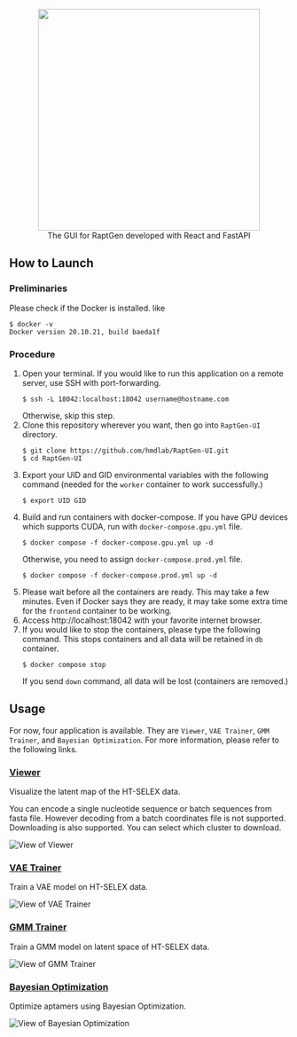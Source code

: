 <p align="center">
   <img src="docs/images/logo.png" width="400"><br>
   The GUI for RaptGen developed with React and FastAPI
</p>

## How to Launch

### Preliminaries

Please check if the Docker is installed. like

```shell
$ docker -v
Docker version 20.10.21, build baeda1f
```

### Procedure

1. Open your terminal. If you would like to run this application on a remote server, use SSH with port-forwarding.
   ```shell
   $ ssh -L 18042:localhost:18042 username@hostname.com
   ```
   Otherwise, skip this step.
2. Clone this repository wherever you want, then go into `RaptGen-UI` directory.
   ```shell
   $ git clone https://github.com/hmdlab/RaptGen-UI.git
   $ cd RaptGen-UI
   ```
3. Export your UID and GID environmental variables with the following command (needed for the `worker` container to work successfully.)
   ```shell
   $ export UID GID
   ```
4. Build and run containers with docker-compose. If you have GPU devices which supports CUDA, run with `docker-compose.gpu.yml` file.
   ```shell
   $ docker compose -f docker-compose.gpu.yml up -d
   ```
   Otherwise, you need to assign `docker-compose.prod.yml` file.
   ```shell
   $ docker compose -f docker-compose.prod.yml up -d
   ```
5. Please wait before all the containers are ready. This may take a few minutes. Even if Docker says they are ready, it may take some extra time for the `frontend` container to be working.
6. Access http://localhost:18042 with your favorite internet browser.
7. If you would like to stop the containers, please type the following command. This stops containers and all data will be retained in `db` container.
   ```shell
   $ docker compose stop
   ```
   If you send `down` command, all data will be lost (containers are removed.)

## Usage

For now, four application is available. They are `Viewer`, `VAE Trainer`, `GMM Trainer`, and `Bayesian Optimization`. For more information, please refer to the following links.

### [Viewer](docs/Viewer.md)

Visualize the latent map of the HT-SELEX data.

You can encode a single nucleotide sequence or batch sequences from fasta file. However decoding from a batch coordinates file is not supported.
Downloading is also supported. You can select which cluster to download.

![View of Viewer](docs/images/viewer.png)

### [VAE Trainer](docs/VAE_Trainer.md)

Train a VAE model on HT-SELEX data.

![View of VAE Trainer](docs/images/vae-trainer.png)

### [GMM Trainer](docs/GMM_Trainer.md)

Train a GMM model on latent space of HT-SELEX data.

![View of GMM Trainer](docs/images/gmm-trainer.png)

### [Bayesian Optimization](docs/BO.md)

Optimize aptamers using Bayesian Optimization.

![View of Bayesian Optimization](docs/images/bo.png)
